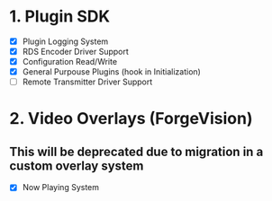 # 1. Plugin SDK
- [X] Plugin Logging System
- [X] RDS Encoder Driver Support
- [X] Configuration Read/Write
- [X] General Purpouse Plugins (hook in Initialization)
- [ ] Remote Transmitter Driver Support

# 2. Video Overlays (ForgeVision)
## This will be deprecated due to migration in a custom overlay system 
- [X] Now Playing System
